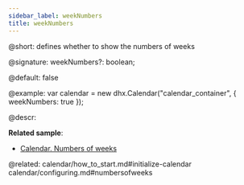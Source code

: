 ```yaml
---
sidebar_label: weekNumbers
title: weekNumbers
---          
```


@short: defines whether to show the numbers of weeks

@signature: weekNumbers?: boolean;

@default: false

@example:
var calendar = new dhx.Calendar("calendar_container", { 
    weekNumbers: true
});



@descr: 

**Related sample**:
- [Calendar. Numbers of weeks](https://snippet.dhtmlx.com/9692gk6n)

@related:
calendar/how_to_start.md#initialize-calendar
calendar/configuring.md#numbersofweeks
